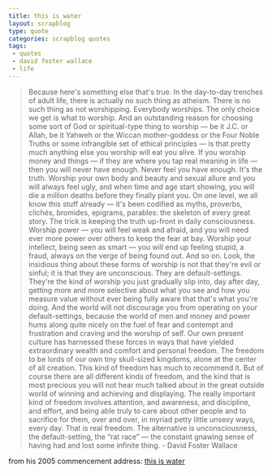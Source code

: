 ```yaml
---
title: this is water
layout: scrapblog
type: quote
categories: scrapblog quotes
tags: 
 - quotes
 - david foster wallace
 - life
---
```


> Because here's something else that's true. In the day-to-day trenches of adult life, there is actually no such thing as atheism. There is no such thing as not worshipping. Everybody worships. The only choice we get is what to worship. And an outstanding reason for choosing some sort of God or spiritual-type thing to worship — be it J.C. or Allah, be it Yahweh or the Wiccan mother-goddess or the Four Noble Truths or some infrangible set of ethical principles — is that pretty much anything else you worship will eat you alive. If you worship money and things — if they are where you tap real meaning in life — then you will never have enough. Never feel you have enough. It's the truth. Worship your own body and beauty and sexual allure and you will always feel ugly, and when time and age start showing, you will die a million deaths before they finally plant you. On one level, we all know this stuff already — it's been codified as myths, proverbs, clichés, bromides, epigrams, parables: the skeleton of every great story. The trick is keeping the truth up-front in daily consciousness. Worship power — you will feel weak and afraid, and you will need ever more power over others to keep the fear at bay. Worship your intellect, being seen as smart — you will end up feeling stupid, a fraud, always on the verge of being found out. And so on. Look, the insidious thing about these forms of worship is not that they're evil or sinful; it is that they are unconscious. They are default-settings. They're the kind of worship you just gradually slip into, day after day, getting more and more selective about what you see and how you measure value without ever being fully aware that that's what you're doing. And the world will not discourage you from operating on your default-settings, because the world of men and money and power hums along quite nicely on the fuel of fear and contempt and frustration and craving and the worship of self. Our own present culture has harnessed these forces in ways that have yielded extraordinary wealth and comfort and personal freedom. The freedom to be lords of our own tiny skull-sized kingdoms, alone at the center of all creation. This kind of freedom has much to recommend it. But of course there are all different kinds of freedom, and the kind that is most precious you will not hear much talked about in the great outside world of winning and achieving and displaying. The really important kind of freedom involves attention, and awareness, and discipline, and effort, and being able truly to care about other people and to sacrifice for them, over and over, in myriad petty little unsexy ways, every day. That is real freedom. The alternative is unconsciousness, the default-setting, the “rat race” — the constant gnawing sense of having had and lost some infinite thing. <span class="source">- David Foster Wallace</span>

from his 2005 commencement address: [this is water](https://www.youtube.com/watch?v=8CrOL-ydFMI)

